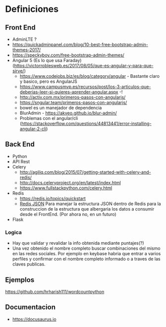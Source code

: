 # Definiciones

## Front End
- AdminLTE ?
- https://quickadminpanel.com/blog/10-best-free-bootstrap-admin-themes-2017/
- https://speckyboy.com/free-bootstrap-admin-themes/
- Angular 5 (Es lo que usa Faraday) (https://victorroblesweb.es/2017/08/05/que-es-angular-y-para-que-sirve/)
  - https://www.codejobs.biz/es/blog/category/angular - Bastante claro y basico, pero es AngularJS
  - https://www.campusmvp.es/recursos/post/los-3-articulos-que-deberias-leer-si-quieres-aprender-angular.aspx -!
  - http://activ.com.mx/primeros-pasos-con-angularjs/
  - https://sngular.team/primeros-pasos-con-angularjs/
  - bowel es un manejador de dependencia
  - BlurAdmin - https://akveo.github.io/blur-admin/
  - Problemas con el angular/cli (https://stackoverflow.com/questions/44813441/error-installing-angular-2-cli)

## Back End
- Python
- API Rest
- Celery
    - http://agiliq.com/blog/2015/07/getting-started-with-celery-and-redis/
    - http://docs.celeryproject.org/en/latest/index.html
    - https://www.fullstackpython.com/celery.html
- Redis
    - https://redis.io/topics/quickstart
    - [Redis JSON](https://redislabs.com/blog/redis-as-a-json-store/)
        Para manejar la estructura JSON dentro de Redis para la construccion de la estructura que albergaria los datos a consumir desde el FrontEnd. (Por ahora no, en un futuro)
- Flask

### Logica
- Hay que validar y revalidar la info obtenida mediante puntajes(?)
- Una vez obtenido el nombre completo buscar combinaciones del mismo en las redes sociales. Por ejemplo en keybase habria que entrar a varios perfiles y confirmar con el nombre completo informado o a traves de las claves publicas.

## Ejemplos
https://github.com/hrharish111/wordcountpython

## Documentacion
- https://docusaurus.io
